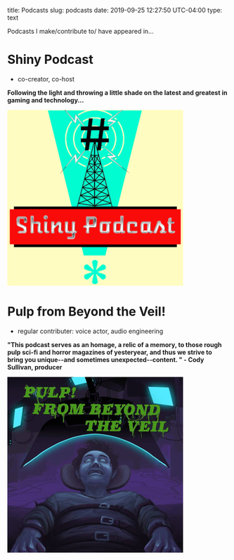 title: Podcasts
slug: podcasts
date: 2019-09-25 12:27:50 UTC-04:00
type: text

Podcasts I make/contribute to/ have appeared in...

# Shiny Podcast

- co-creator, co-host

**Following the light and throwing a little shade on the latest and greatest in gaming and technology...**

[<img src="/images/shiny.png">](http://shinypodcast.com)


# Pulp from Beyond the Veil!

- regular contributer: voice actor, audio engineering

**"This podcast serves as an homage, a relic of a memory, to those rough pulp sci-fi and horror magazines of yesteryear, and thus we strive to bring you unique--and sometimes unexpected--content. " - Cody Sullivan, producer**

[<img src="/images/pulp.jpg">](http://pulpfrombeyond.com)

